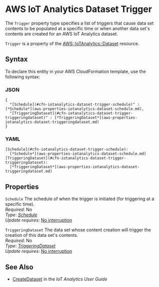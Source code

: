 # AWS IoT Analytics Dataset Trigger<a name="aws-properties-iotanalytics-dataset-trigger"></a>

<a name="aws-properties-iotanalytics-dataset-trigger-description"></a>The `Trigger` property type specifies a list of triggers that cause data set contents to be populated at a specific time or when another data set's contents are created for an AWS IoT Analytics dataset\.

<a name="aws-properties-iotanalytics-dataset-trigger-inheritance"></a> `Trigger` is a property of the [AWS::IoTAnalytics::Dataset](aws-resource-iotanalytics-dataset.md) resource\.

## Syntax<a name="aws-properties-iotanalytics-dataset-trigger-syntax"></a>

To declare this entity in your AWS CloudFormation template, use the following syntax:

### JSON<a name="aws-properties-iotanalytics-dataset-trigger-syntax.json"></a>

```
{
  "[Schedule](#cfn-iotanalytics-dataset-trigger-schedule)" : [*Schedule*](aws-properties-iotanalytics-dataset-schedule.md),
  "[TriggeringDataset](#cfn-iotanalytics-dataset-trigger-triggeringdataset)" : [*TriggeringDataset*](aws-properties-iotanalytics-dataset-triggeringdataset.md)
}
```

### YAML<a name="aws-properties-iotanalytics-dataset-trigger-syntax.yaml"></a>

```
[Schedule](#cfn-iotanalytics-dataset-trigger-schedule): 
  [*Schedule*](aws-properties-iotanalytics-dataset-schedule.md)
[TriggeringDataset](#cfn-iotanalytics-dataset-trigger-triggeringdataset): 
  [*TriggeringDataset*](aws-properties-iotanalytics-dataset-triggeringdataset.md)
```

## Properties<a name="aws-properties-iotanalytics-dataset-trigger-properties"></a>

`Schedule`  <a name="cfn-iotanalytics-dataset-trigger-schedule"></a>
The schedule of when the trigger is initiated \(for triggering at a specific time\)\.  
 *Required*: No  
 *Type*: [*Schedule*](aws-properties-iotanalytics-dataset-schedule.md)  
 *Update requires*: [No interruption](using-cfn-updating-stacks-update-behaviors.md#update-no-interrupt) 

`TriggeringDataset`  <a name="cfn-iotanalytics-dataset-trigger-triggeringdataset"></a>
The data set whose content creation will trigger the creation of this data set's contents\.  
 *Required*: No  
 *Type*: [*TriggeringDataset*](aws-properties-iotanalytics-dataset-triggeringdataset.md)  
 *Update requires*: [No interruption](using-cfn-updating-stacks-update-behaviors.md#update-no-interrupt) 

## See Also<a name="aws-properties-iotanalytics-dataset-trigger-seealso"></a>
+ [CreateDataset](https://docs.aws.amazon.com/iotanalytics/latest/userguide/api.html#cli-iotanalytics-createdataset) in the *IoT Analytics User Guide*